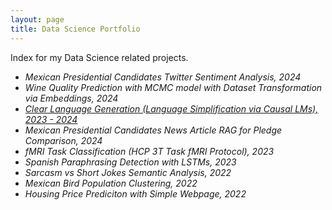 ```yaml
---
layout: page
title: Data Science Portfolio
---
```


<p class="message">
  Index for my Data Science related projects.
</p>

- *Mexican Presidential Candidates Twitter Sentiment Analysis, 2024*
- *Wine Quality Prediction with MCMC model with Dataset Transformation via Embeddings, 2024*
- [*Clear Language Generation (Language Simplification via Causal LMs), 2023 - 2024*](/_posts/2024-05-04-clear-language-generation.md)
- *Mexican Presidential Candidates News Article RAG for Pledge Comparison, 2024*
- *fMRI Task Classification (HCP 3T Task fMRI Protocol), 2023*
- *Spanish Paraphrasing Detection with LSTMs, 2023*
- *Sarcasm vs Short Jokes Semantic Analysis, 2022*
- *Mexican Bird Population Clustering, 2022*
- *Housing Price Prediciton with Simple Webpage, 2022*